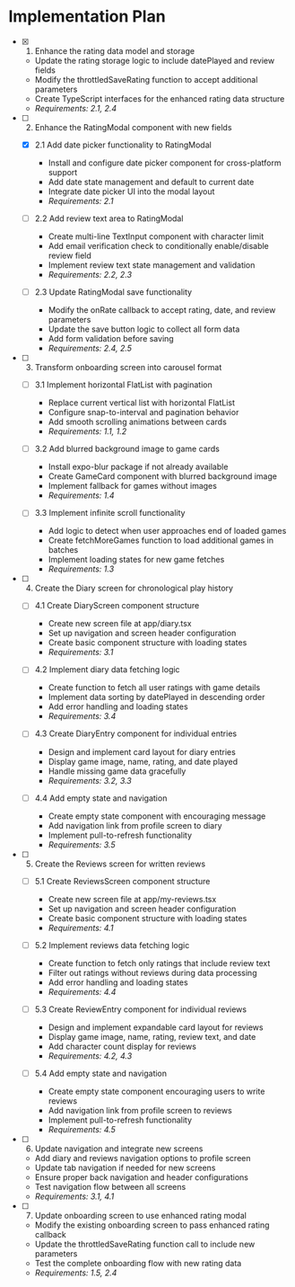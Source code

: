 # Implementation Plan

- [x] 1. Enhance the rating data model and storage

  - Update the rating storage logic to include datePlayed and review fields
  - Modify the throttledSaveRating function to accept additional parameters
  - Create TypeScript interfaces for the enhanced rating data structure
  - _Requirements: 2.1, 2.4_

- [ ] 2. Enhance the RatingModal component with new fields

  - [x] 2.1 Add date picker functionality to RatingModal

    - Install and configure date picker component for cross-platform support
    - Add date state management and default to current date
    - Integrate date picker UI into the modal layout
    - _Requirements: 2.1_

  - [ ] 2.2 Add review text area to RatingModal

    - Create multi-line TextInput component with character limit
    - Add email verification check to conditionally enable/disable review field
    - Implement review text state management and validation
    - _Requirements: 2.2, 2.3_

  - [ ] 2.3 Update RatingModal save functionality
    - Modify the onRate callback to accept rating, date, and review parameters
    - Update the save button logic to collect all form data
    - Add form validation before saving
    - _Requirements: 2.4, 2.5_

- [ ] 3. Transform onboarding screen into carousel format

  - [ ] 3.1 Implement horizontal FlatList with pagination

    - Replace current vertical list with horizontal FlatList
    - Configure snap-to-interval and pagination behavior
    - Add smooth scrolling animations between cards
    - _Requirements: 1.1, 1.2_

  - [ ] 3.2 Add blurred background image to game cards

    - Install expo-blur package if not already available
    - Create GameCard component with blurred background image
    - Implement fallback for games without images
    - _Requirements: 1.4_

  - [ ] 3.3 Implement infinite scroll functionality
    - Add logic to detect when user approaches end of loaded games
    - Create fetchMoreGames function to load additional games in batches
    - Implement loading states for new game fetches
    - _Requirements: 1.3_

- [ ] 4. Create the Diary screen for chronological play history

  - [ ] 4.1 Create DiaryScreen component structure

    - Create new screen file at app/diary.tsx
    - Set up navigation and screen header configuration
    - Create basic component structure with loading states
    - _Requirements: 3.1_

  - [ ] 4.2 Implement diary data fetching logic

    - Create function to fetch all user ratings with game details
    - Implement data sorting by datePlayed in descending order
    - Add error handling and loading states
    - _Requirements: 3.4_

  - [ ] 4.3 Create DiaryEntry component for individual entries

    - Design and implement card layout for diary entries
    - Display game image, name, rating, and date played
    - Handle missing game data gracefully
    - _Requirements: 3.2, 3.3_

  - [ ] 4.4 Add empty state and navigation
    - Create empty state component with encouraging message
    - Add navigation link from profile screen to diary
    - Implement pull-to-refresh functionality
    - _Requirements: 3.5_

- [ ] 5. Create the Reviews screen for written reviews

  - [ ] 5.1 Create ReviewsScreen component structure

    - Create new screen file at app/my-reviews.tsx
    - Set up navigation and screen header configuration
    - Create basic component structure with loading states
    - _Requirements: 4.1_

  - [ ] 5.2 Implement reviews data fetching logic

    - Create function to fetch only ratings that include review text
    - Filter out ratings without reviews during data processing
    - Add error handling and loading states
    - _Requirements: 4.4_

  - [ ] 5.3 Create ReviewEntry component for individual reviews

    - Design and implement expandable card layout for reviews
    - Display game image, name, rating, review text, and date
    - Add character count display for reviews
    - _Requirements: 4.2, 4.3_

  - [ ] 5.4 Add empty state and navigation
    - Create empty state component encouraging users to write reviews
    - Add navigation link from profile screen to reviews
    - Implement pull-to-refresh functionality
    - _Requirements: 4.5_

- [ ] 6. Update navigation and integrate new screens

  - Add diary and reviews navigation options to profile screen
  - Update tab navigation if needed for new screens
  - Ensure proper back navigation and header configurations
  - Test navigation flow between all screens
  - _Requirements: 3.1, 4.1_

- [ ] 7. Update onboarding screen to use enhanced rating modal
  - Modify the existing onboarding screen to pass enhanced rating callback
  - Update the throttledSaveRating function call to include new parameters
  - Test the complete onboarding flow with new rating data
  - _Requirements: 1.5, 2.4_
